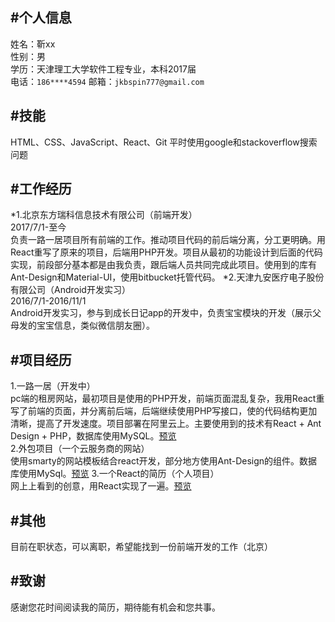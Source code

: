 #个人信息
----
姓名：靳xx<br>
性别：男<br>
学历：天津理工大学软件工程专业，本科2017届<br>
电话：`186****4594` 邮箱：`jkbspin777@gmail.com`<br>

#技能
----
HTML、CSS、JavaScript、React、Git
平时使用google和stackoverflow搜索问题

#工作经历
----
*1.北京东方瑞科信息技术有限公司（前端开发）<br>2017/7/1-至今<br>负责一路一居项目所有前端的工作。推动项目代码的前后端分离，分工更明确。用React重写了原来的项目，后端用PHP开发。项目从最初的功能设计到后面的代码实现，前段部分基本都是由我负责，跟后端人员共同完成此项目。使用到的库有Ant-Design和Material-UI，使用bitbucket托管代码。
*2.天津九安医疗电子股份有限公司（Android开发实习）<br>2016/7/1-2016/11/1<br>Android开发实习，参与到成长日记app的开发中，负责宝宝模块的开发（展示父母发的宝宝信息，类似微信朋友圈）。

#项目经历
----
1.一路一居（开发中）<br>
pc端的租房网站，最初项目是使用的PHP开发，前端页面混乱复杂，我用React重写了前端的页面，并分离前后端，后端继续使用PHP写接口，使的代码结构更加清晰，提高了开发速度。项目部署在阿里云上。主要使用到的技术有React + Ant Design + PHP，数据库使用MySQL。[预览](http://www.yiluyiju.com/)<br>
2.外包项目（一个云服务商的网站）<br>
使用smarty的网站模板结合react开发，部分地方使用Ant-Design的组件。数据库使用MySql。[预览](http://www.cnix.com.cn/)
3.一个React的简历（个人项目）<br>
网上上看到的创意，用React实现了一遍。[预览](https://spinjkb.github.io/resume/build/index.html)

#其他
----
目前在职状态，可以离职，希望能找到一份前端开发的工作（北京）

#致谢
----
感谢您花时间阅读我的简历，期待能有机会和您共事。

